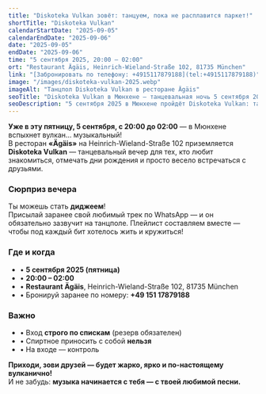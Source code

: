 ```yaml
---
title: "Diskoteka Vulkan зовёт: танцуем, пока не расплавится паркет!"
shortTitle: "Diskoteka Vulkan"
calendarStartDate: "2025-09-05"
calendarEndDate: "2025-09-06"
date: "2025-09-05"
endDate: "2025-09-06"
time: "5 сентября 2025, 20:00 – 02:00"
ort: "Restaurant Ägäis, Heinrich-Wieland-Straße 102, 81735 München"
link: "[Забронировать по телефону: +4915117879188](tel:+4915117879188)"
image: "/images/diskoteka-vulkan-2025.webp"
imageAlt: "Танцпол Diskoteka Vulkan в ресторане Ägäis"
seoTitle: "Diskoteka Vulkan в Мюнхене — танцевальная ночь 5 сентября 2025"
seoDescription: "5 сентября 2025 в Мюнхене пройдёт Diskoteka Vulkan: танцы, диджей-сюрпризы, бронирование по спискам. Место проведения — Restaurant Ägäis. Время: 20:00–02:00."
---
```


**Уже в эту пятницу, 5 сентября, с 20:00 до 02:00** — в Мюнхене вспыхнет вулкан… музыкальный!  
В ресторан **«Ägäis»** на Heinrich-Wieland-Straße 102 приземляется **Diskoteka Vulkan** — танцевальный вечер для тех, кто любит знакомиться, отмечать дни рождения и просто весело встречаться с друзьями.

### Сюрприз вечера

Ты можешь стать **диджеем**!  
Присылай заранее свой любимый трек по WhatsApp — и он обязательно зазвучит на танцполе. Плейлист составляем вместе — чтобы под каждый бит хотелось жить и кружиться!

### Где и когда

- • **5 сентября 2025 (пятница)**  
- • **20:00 – 02:00**  
- • **Restaurant Ägäis**, Heinrich-Wieland-Straße 102, 81735 München  
- • Бронируй заранее по номеру: **+49 151 17879188**

### Важно

- • Вход **строго по спискам** (резерв обязателен)  
- • Спиртное приносить с собой **нельзя**  
- • На входе — контроль


**Приходи, зови друзей — будет жарко, ярко и по-настоящему вулканично!**  
И не забудь: **музыка начинается с тебя — с твоей любимой песни.**
